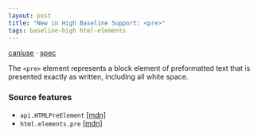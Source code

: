 ```yaml
---
layout: post
title: "New in High Baseline Support: <pre>"
tags: baseline-high html-elements
---
```


[caniuse](https://caniuse.com/?search=pre) · [spec](https://html.spec.whatwg.org/multipage/grouping-content.html#the-pre-element)

The `<pre>` element represents a block element of preformatted text that is presented exactly as written, including all white space.

### Source features

- ``api.HTMLPreElement`` [[mdn]](https://https://developer.mozilla.org/en-US/search?q=api.HTMLPreElement)
- ``html.elements.pre`` [[mdn]](https://https://developer.mozilla.org/en-US/search?q=html.elements.pre)
